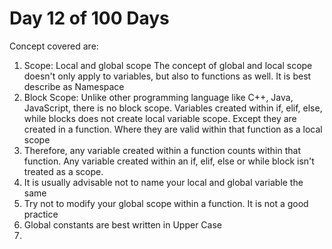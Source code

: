 # Day 12 of 100 Days

Concept covered are:
1. Scope: Local and global scope
The concept of global and local scope doesn't only apply to variables, but also 
to functions as well. It is best describe as Namespace
2. Block Scope: Unlike other programming language like C++, Java, JavaScript, there is no
block scope. Variables created within if, elif, else, while blocks does not create
local variable scope. Except they are created in a function. Where they are valid within that function as a local scope
3. Therefore, any variable created within a function counts within that function. Any variable created within an if, elif, else or while block isn't treated as a scope.
4. It is usually advisable not to name your local and global variable the same
5. Try not to modify your global scope within a function. It is not a good practice
6. Global constants are best written in Upper Case
7. 